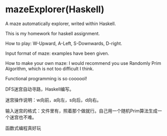 # mazeExplorer(Haskell)
A maze automatically explorer, writed within Haskell.

This is my homework for haskell assignment.

How to play: W-Upward, A-Left, S-Downwards, D-right.

Input format of maze: examples have been given. 

How to make your own maze: I would recommend you use Randomly Prim Algorithm, which is not too difficult I think.  

Functional programming is so coooool!

DFS迷宫自动寻路，Haskell编写。

迷宫操作说明：w向前，a向左，s向后，d向右。  

输入迷宫的格式：文件里有，照着那个做就行。自己用一个随机Prim算法生成一个迷宫也不难。

函数式编程真好玩
